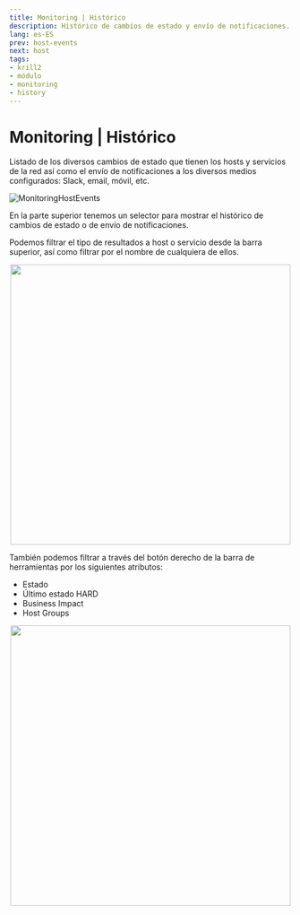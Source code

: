 ```yaml
---
title: Monitoring | Histórico
description: Histórico de cambios de estado y envío de notificaciones.
lang: es-ES
prev: host-events
next: host
tags:
- krill2
- módulo
- monitoring
- history
---
```

# Monitoring | Histórico

Listado de los diversos cambios de estado que tienen los hosts y servicios de la red así como el envío de notificaciones a los diversos medios configurados: Slack, email, móvil, etc.

![MonitoringHostEvents](@images/krill2/monitoring/1001.png)

En la parte superior tenemos un selector para mostrar el histórico de cambios de estado o de envío de notificaciones.

Podemos filtrar el tipo de resultados a host o servicio desde la barra superior, así como filtrar por el nombre de cualquiera de ellos.

<p align="center"><img src="@images/krill2/monitoring/1002.png" max-width=30% width=500;></p>

También podemos filtrar a través del botón derecho de la barra de herramientas por los siguientes atributos:

- Estado
- Último estado HARD
- Business Impact
- Host Groups

<p align="center"><img src="@images/krill2/monitoring/1003.png" max-width=30% width=500;></p>


